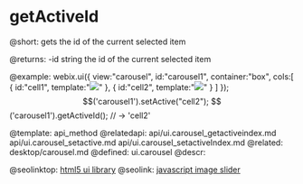 getActiveId
=============



@short:
	gets the id of the current selected item


@returns:
-id		string		the id  of the current selected item	

@example:
webix.ui({
	view:"carousel",
 	id:"carousel1",
    container:"box",
 	cols:[
       { id:"cell1", template:"<img src='spring.jpg'/>" },
       { id:"cell2", template:"<img src='summer.jpg'/>" }
	]
});
$$('carousel1').setActive("cell2");
$$('carousel1').getActiveId(); // -> 'cell2'

@template:	api_method
@relatedapi:
	api/ui.carousel_getactiveindex.md
    api/ui.carousel_setactive.md
    api/ui.carousel_setactiveIndex.md
@related:
	desktop/carousel.md
@defined:	ui.carousel	
@descr:




@seolinktop: [html5 ui library](https://webix.com)
@seolink: [javascript image slider](https://webix.com/widget/carousel/)